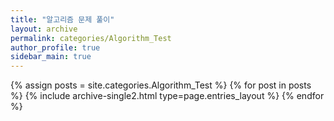 ```yaml
---
title: "알고리즘 문제 풀이"
layout: archive
permalink: categories/Algorithm_Test
author_profile: true
sidebar_main: true
---
```


{% assign posts = site.categories.Algorithm_Test %}
{% for post in posts %} {% include archive-single2.html type=page.entries_layout %} {% endfor %}
